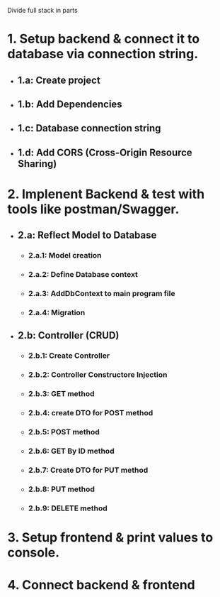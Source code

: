 Divide full stack in parts  
# 1. Setup backend & connect it to database via connection string.  
- ## 1.a: Create project  
- ## 1.b: Add Dependencies   
- ## 1.c: Database connection string   
- ## 1.d: Add CORS (Cross-Origin Resource Sharing)     

# 2. Implenent Backend & test with tools like postman/Swagger.  
- ## 2.a: Reflect Model to Database  
    - ### 2.a.1: Model creation  
    - ### 2.a.2: Define Database context  
    - ### 2.a.3: AddDbContext to main program file  
    - ### 2.a.4: Migration  
- ## 2.b: Controller (CRUD)
    - ### 2.b.1: Create Controller  
    - ### 2.b.2: Controller Constructore Injection  
    - ### 2.b.3: GET method  
    - ### 2.b.4: create DTO for POST method  
    - ### 2.b.5: POST method  
    - ### 2.b.6: GET By ID method  
    - ### 2.b.7: Create DTO for PUT method  
    - ### 2.b.8: PUT method  
    - ### 2.b.9: DELETE method  

# 3. Setup frontend & print values to console.  

# 4. Connect backend & frontend  